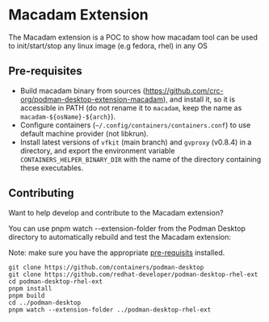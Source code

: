 # Macadam Extension

The Macadam extension is a POC to show how macadam tool can be used to init/start/stop any linux image (e.g fedora, rhel) in any OS

## Pre-requisites

- Build macadam binary from sources (https://github.com/crc-org/podman-desktop-extension-macadam), and install it, so it is accessible in PATH (do not rename it to `macadam`, keep the name as `macadam-${osName}-${arch}`).
- Configure containers (`~/.config/containers/containers.conf`) to use default machine provider (not libkrun).
- Install latest versions of `vfkit` (main branch) and `gvproxy` (v0.8.4) in a directory, and export the environment variable `CONTAINERS_HELPER_BINARY_DIR` with the name of the directory containing these executables.


## Contributing

Want to help develop and contribute to the Macadam extension?

You can use pnpm watch --extension-folder from the Podman Desktop directory to automatically rebuild and test the Macadam extension:

Note: make sure you have the appropriate [pre-requisits](https://github.com/podman-desktop/podman-desktop/blob/main/CONTRIBUTING.md#prerequisites-prepare-your-environment) installed.

```
git clone https://github.com/containers/podman-desktop
git clone https://github.com/redhat-developer/podman-desktop-rhel-ext
cd podman-desktop-rhel-ext
pnpm install
pnpm build
cd ../podman-desktop
pnpm watch --extension-folder ../podman-desktop-rhel-ext
```
